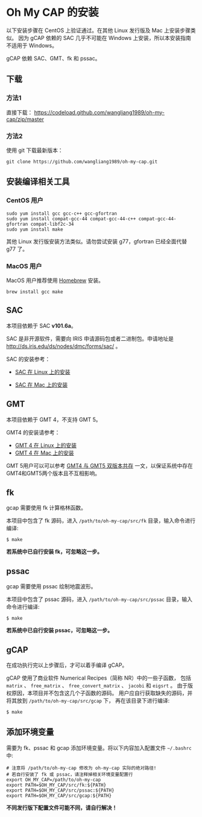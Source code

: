 # Oh My CAP 的安装

以下安装步骤在 CentOS 上验证通过。在其他 Linux 发行版及 Mac 上安装步骤类似。
因为 gCAP 依赖的 SAC 几乎不可能在 Windows 上安装，所以本安装指南不适用于 Windows。

gCAP 依赖 SAC、GMT、fk 和 pssac。

## 下载

### 方法1

直接下载： https://codeload.github.com/wangliang1989/oh-my-cap/zip/master

### 方法2

使用 git 下载最新版本：

    git clone https://github.com/wangliang1989/oh-my-cap.git

## 安装编译相关工具

### CentOS 用户

    sudo yum install gcc gcc-c++ gcc-gfortran
    sudo yum install compat-gcc-44 compat-gcc-44-c++ compat-gcc-44-gfortran compat-libf2c-34
    sudo yum install make

其他 Linux 发行版安装方法类似。请勿尝试安装 g77，gfortran 已经全面代替 g77 了。

### MacOS 用户

MacOS 用户推荐使用 [Homebrew](http://brew.sh/index_zh-cn.html) 安装。

    brew install gcc make

## SAC

本项目依赖于 SAC **v101.6a**。

SAC 是非开源软件，需要向 IRIS 申请源码包或者二进制包。申请地址是 <http://ds.iris.edu/ds/nodes/dmc/forms/sac/> 。

SAC 的安装参考：

- [SAC 在 Linux 上的安装](https://seisman.github.io/SAC_Docs_zh/introduction/linux-install.html)

- [SAC 在 Mac 上的安装](https://seisman.github.io/SAC_Docs_zh/introduction/mac-install.html)

## GMT

本项目依赖于 GMT 4，不支持 GMT 5。

GMT4 的安装请参考：

- [GMT 4 在 Linux 上的安装](https://seisman.info/install-gmt4-under-linux.html)
- [GMT 4 在 Mac 上的安装](https://seisman.info/install-gmt4-under-mac.html)

GMT 5用户可以可以参考 [GMT4 与 GMT5 双版本共存](https://seisman.info/multiple-versions-of-gmt.html) 一文，以保证系统中存在GMT4和GMT5两个版本且不互相影响。

## fk

gcap 需要使用 fk 计算格林函数。

本项目中包含了 fk 源码，进入 `/path/to/oh-my-cap/src/fk` 目录，输入命令进行编译:

    $ make

**若系统中已自行安装 fk，可忽略这一步。**

## pssac

gcap 需要使用 pssac 绘制地震波形。

本项目中包含了 pssac 源码，进入 `/path/to/oh-my-cap/src/pssac` 目录，输入命令进行编译:

    $ make

**若系统中已自行安装 pssac，可忽略这一步。**

## gCAP

在成功执行完以上步骤后，才可以着手编译 gCAP。

gCAP 使用了商业软件 Numerical Recipes（简称 NR）中的一些子函数，
包括 `matrix` 、 `free_matrix` 、 `free_convert_matrix` 、 `jacobi` 和 `eigsrt` 。
由于版权原因，本项目并不包含这几个子函数的源码。
用户应自行获取缺失的源码，并将其放到 `/path/to/oh-my-cap/src/gcap` 下，
再在该目录下进行编译:

    $ make

## 添加环境变量

需要为 fk、pssac 和 gcap 添加环境变量。将以下内容加入配置文件 `~/.bashrc` 中:

    # 注意将 /path/to/oh-my-cap 修改为 oh-my-cap 实际的绝对路径!
    # 若自行安装了 fk 或 pssac，请注释掉相关环境变量配置行
    export OH_MY_CAP=/path/to/oh-my-cap
    export PATH=$OH_MY_CAP/src/fk:${PATH}
    export PATH=$OH_MY_CAP/src/pssac:${PATH}
    export PATH=$OH_MY_CAP/src/gcap:${PATH}

**不同发行版下配置文件可能不同，请自行解决！**
